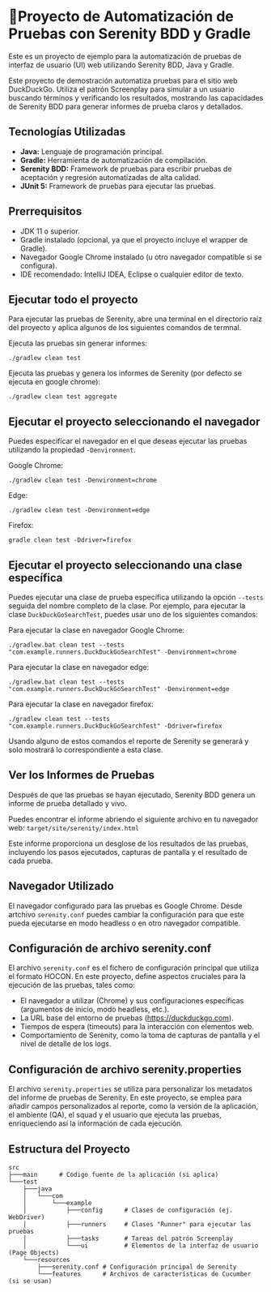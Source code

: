 # 🚀Proyecto de Automatización de Pruebas con Serenity BDD y Gradle

Este es un proyecto de ejemplo para la automatización de pruebas de interfaz de usuario (UI) web utilizando Serenity BDD, Java y Gradle.

Este proyecto de demostración automatiza pruebas para el sitio web DuckDuckGo. Utiliza el patrón Screenplay para simular a un usuario buscando términos y verificando los resultados, mostrando las capacidades de Serenity BDD para generar informes de prueba claros y detallados.

## Tecnologías Utilizadas

*   **Java:** Lenguaje de programación principal.
*   **Gradle:** Herramienta de automatización de compilación.
*   **Serenity BDD:** Framework de pruebas para escribir pruebas de aceptación y regresión automatizadas de alta calidad.
*   **JUnit 5:** Framework de pruebas para ejecutar las pruebas.

## Prerrequisitos

*  JDK 11 o superior.
*  Gradle instalado (opcional, ya que el proyecto incluye el wrapper de Gradle).
*  Navegador Google Chrome instalado (u otro navegador compatible si se configura).
*  IDE recomendado: IntelliJ IDEA, Eclipse o cualquier editor de texto.

## Ejecutar todo el proyecto

Para ejecutar las pruebas de Serenity, abre una terminal en el directorio raíz del proyecto y aplica algunos de los siguientes comandos de termnal.


Ejecuta las pruebas sin generar informes:

	./gradlew clean test  

Ejecuta las pruebas y genera los informes de Serenity (por defecto se ejecuta en google chrome):

	./gradlew clean test aggregate 

## Ejecutar el proyecto seleccionando el navegador

Puedes especificar el navegador en el que deseas ejecutar las pruebas utilizando la propiedad `-Denvironment`.

Google Chrome:

    ./gradlew clean test -Denvironment=chrome

Edge:

    ./gradlew clean test -Denvironment=edge

Firefox:

    gradle clean test -Ddriver=firefox


## Ejecutar el proyecto seleccionando una clase específica

Puedes ejecutar una clase de prueba específica utilizando la opción `--tests` seguida del nombre completo de la clase.
Por ejemplo, para ejecutar la clase `DuckDuckGoSearchTest`, puedes usar uno de los siguientes comandos:

Para ejecutar la clase en navegador Google Chrome:

    ./gradlew.bat clean test --tests "com.example.runners.DuckDuckGoSearchTest" -Denvironment=chrome

Para ejecutar la clase en navegador edge:

    ./gradlew.bat clean test --tests "com.example.runners.DuckDuckGoSearchTest" -Denvironment=edge

Para ejecutar la clase en navegador firefox:

    ./gradlew clean test --tests "com.example.runners.DuckDuckGoSearchTest" -Ddriver=firefox

Usando alguno de estos comandos el reporte de Serenity se generará y solo mostrará lo correspondiente a esta clase.

## Ver los Informes de Pruebas

Después de que las pruebas se hayan ejecutado, Serenity BDD genera un informe de prueba detallado y vivo.

Puedes encontrar el informe abriendo el siguiente archivo en tu navegador web:
`target/site/serenity/index.html`

Este informe proporciona un desglose de los resultados de las pruebas, incluyendo los pasos ejecutados, capturas de pantalla y el resultado de cada prueba.

## Navegador Utilizado

El navegador configurado para las pruebas es Google Chrome.
Desde artchivo `serenity.conf` puedes cambiar la configuración para que este pueda ejecutarse en modo headless o en otro navegador compatible.


## Configuración de archivo serenity.conf

El archivo `serenity.conf` es el fichero de configuración principal que utiliza el formato HOCON. En este proyecto, define aspectos cruciales para la ejecución de las pruebas, tales como:
*   El navegador a utilizar (Chrome) y sus configuraciones específicas (argumentos de inicio, modo headless, etc.).
*   La URL base del entorno de pruebas (https://duckduckgo.com).
*   Tiempos de espera (timeouts) para la interacción con elementos web.
*   Comportamiento de Serenity, como la toma de capturas de pantalla y el nivel de detalle de los logs.

## Configuración de archivo serenity.properties

El archivo `serenity.properties` se utiliza para personalizar los metadatos del informe de pruebas de Serenity. En este proyecto, se emplea para añadir campos personalizados al reporte, como la versión de la aplicación, el ambiente (QA), el squad y el usuario que ejecuta las pruebas, enriqueciendo así la información de cada ejecución.

## Estructura del Proyecto

```
src
├───main      # Código fuente de la aplicación (si aplica)
└───test
    ├───java
    │   └───com
    │       └───example
    │           ├───config      # Clases de configuración (ej. WebDriver)
    │           ├───runners     # Clases "Runner" para ejecutar las pruebas
    │           ├───tasks       # Tareas del patrón Screenplay
    │           └───ui          # Elementos de la interfaz de usuario (Page Objects)
    └───resources
        ├───serenity.conf # Configuración principal de Serenity
        └───features      # Archivos de características de Cucumber (si se usan)
```